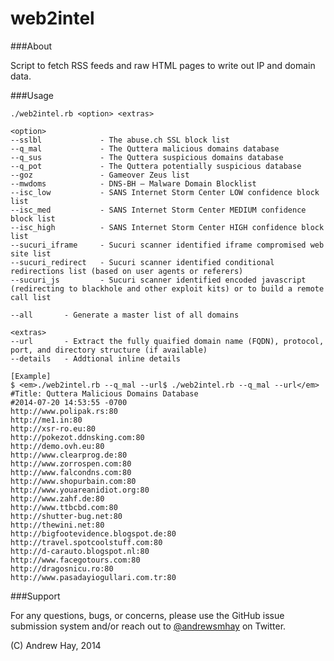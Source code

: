 web2intel
=========

###About

Script to fetch RSS feeds and raw HTML pages to write out IP and domain data.

###Usage

	./web2intel.rb <option> <extras>

	<option>
	--sslbl 			- The abuse.ch SSL block list
	--q_mal 			- The Quttera malicious domains database
	--q_sus 			- The Quttera suspicious domains database
	--q_pot 			- The Quttera potentially suspicious database
	--goz 				- Gameover Zeus list
	--mwdoms 			- DNS-BH – Malware Domain Blocklist
	--isc_low			- SANS Internet Storm Center LOW confidence block list
	--isc_med			- SANS Internet Storm Center MEDIUM confidence block list
	--isc_high			- SANS Internet Storm Center HIGH confidence block list
	--sucuri_iframe		- Sucuri scanner identified iframe compromised web site list
	--sucuri_redirect	- Sucuri scanner identified conditional redirections list (based on user agents or referers)
	--sucuri_js			- Sucuri scanner identified encoded javascript (redirecting to blackhole and other exploit kits) or to build a remote call list

	--all 		- Generate a master list of all domains

	<extras>
	--url		- Extract the fully quaified domain name (FQDN), protocol, port, and directory structure (if available)
	--details	- Addtional inline details

	[Example]
	$ <em>./web2intel.rb --q_mal --url$ ./web2intel.rb --q_mal --url</em>
	#Title: Quttera Malicious Domains Database
	#2014-07-20 14:53:55 -0700
	http://www.polipak.rs:80
	http://me1.in:80
	http://xsr-ro.eu:80
	http://pokezot.ddnsking.com:80
	http://demo.ovh.eu:80
	http://www.clearprog.de:80
	http://www.zorrospen.com:80
	http://www.falcondns.com:80
	http://www.shopurbain.com:80
	http://www.youareanidiot.org:80
	http://www.zahf.de:80
	http://www.ttbcbd.com:80
	http://shutter-bug.net:80
	http://thewini.net:80
	http://bigfootevidence.blogspot.de:80
	http://travel.spotcoolstuff.com:80
	http://d-carauto.blogspot.nl:80
	http://www.facegotours.com:80
	http://dragosnicu.ro:80
	http://www.pasadayiogullari.com.tr:80

###Support

For any questions, bugs, or concerns, please use the GitHub issue submission system and/or reach out to <a href="twitter.com/andrewsmhay">@andrewsmhay</a> on Twitter.

(C) Andrew Hay, 2014